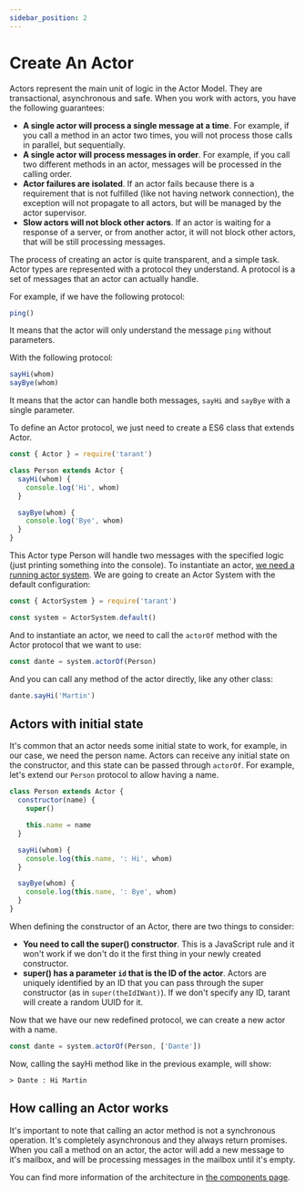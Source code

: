 ```yaml
---
sidebar_position: 2
---
```


# Create An Actor

Actors represent the main unit of logic in the Actor Model. They are transactional, asynchronous and safe. When you work
with actors, you have the following guarantees:

* **A single actor will process a single message at a time**. For example, if you call a method in an actor two times, you
will not process those calls in parallel, but sequentially.
* **A single actor will process messages in order**. For example, if you call two different methods in an actor, messages
will be processed in the calling order.
* **Actor failures are isolated**. If an actor fails because there is a requirement that is not fulfilled (like not
having network connection), the exception will not propagate to all actors, but will be managed by the actor supervisor.
* **Slow actors will not block other actors**. If an actor is waiting for a response of a server, or from another actor, 
it will not block other actors, that will be still processing messages.

The process of creating an actor is quite transparent, and a simple task. Actor types are represented with a protocol 
they understand. A protocol is a set of messages that an actor can actually handle.

For example, if we have the following protocol:

```js
ping()
```

It means that the actor will only understand the message `ping` without parameters.

With the following protocol:

```js
sayHi(whom)
sayBye(whom)
```

It means that the actor can handle both messages, `sayHi` and `sayBye` with a single parameter.

To define an Actor protocol, we just need to create a ES6 class that extends Actor.

```js
const { Actor } = require('tarant')

class Person extends Actor {
  sayHi(whom) {
    console.log('Hi', whom)
  }

  sayBye(whom) {
    console.log('Bye', whom)
  }
}
```

This Actor type Person will handle two messages with the specified logic (just printing something into the console). To
instantiate an actor, [we need a running actor system](/docs/tutorials/how-to-create-an-actor-system). We are going to create an
Actor System with the default configuration:

```js
const { ActorSystem } = require('tarant')

const system = ActorSystem.default()
```

And to instantiate an actor, we need to call the `actorOf` method with the Actor protocol that we want to use:

```js
const dante = system.actorOf(Person)
```

And you can call any method of the actor directly, like any other class:

```js
dante.sayHi('Martin')
```

## Actors with initial state

It's common that an actor needs some initial state to work, for example, in our case, we need the person name. Actors can
receive any initial state on the constructor, and this state can be passed through `actorOf`. For example, let's extend
our `Person` protocol to allow having a name.

```js
class Person extends Actor {
  constructor(name) {
    super()

    this.name = name
  }

  sayHi(whom) {
    console.log(this.name, ': Hi', whom)
  }

  sayBye(whom) {
    console.log(this.name, ': Bye', whom)
  }
}
```

When defining the constructor of an Actor, there are two things to consider:

* **You need to call the super() constructor**. This is a JavaScript rule and it won't work if we don't do it the first 
thing in your newly created constructor.
* **super() has a parameter `id` that is the ID of the actor**. Actors are uniquely identified by an ID that you can
pass through the super constructor (as in `super(theIdIWant)`). If we don't specify any ID, tarant will create a random
UUID for it.

Now that we have our new redefined protocol, we can create a new actor with a name.

```js
const dante = system.actorOf(Person, ['Dante'])
```

Now, calling the sayHi method like in the previous example, will show:

```
> Dante : Hi Martin
```

## How calling an Actor works

It's important to note that calling an actor method is not a synchronous operation. It's completely asynchronous and they
always return promises. When you call a method on an actor, the actor will add a new message to it's mailbox, and will be
processing messages in the mailbox until it's empty.

You can find more information of the architecture in [the components page](/docs/components/actor-system). 